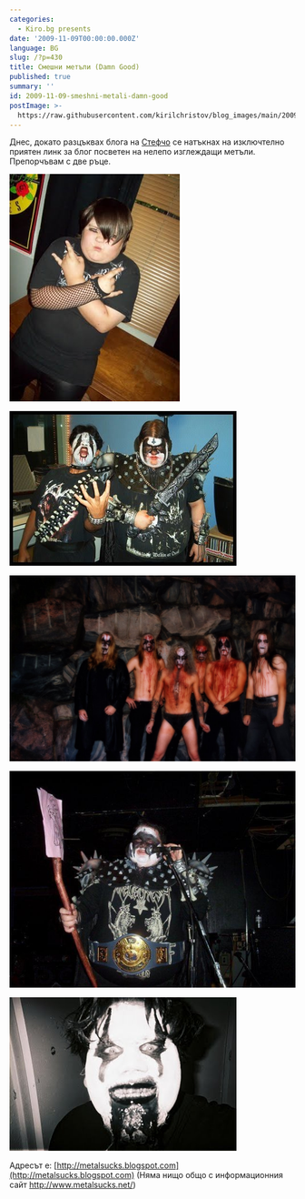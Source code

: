 ```yaml
---
categories:
  - Kiro.bg presents
date: '2009-11-09T00:00:00.000Z'
language: BG
slug: /?p=430
title: Смешни метъли (Damn Good)
published: true
summary: ''
id: 2009-11-09-smeshni-metali-damn-good
postImage: >-
  https://raw.githubusercontent.com/kirilchristov/blog_images/main/2009/11/Im-lovin-it..jpg
---
```


Днес, докато разцъквах блога на [Стефчо](http://sissycatafalque.com/blog/) се натъкнах на изключтелно приятен линк за блог посветен на нелепо изглеждащи метъли. Препорчъвам с две ръце.

![I'm lovin' it.](https://raw.githubusercontent.com/kirilchristov/blog_images/main/2009/11/Im-lovin-it..jpg)

![BlackMetalPosers13](https://raw.githubusercontent.com/kirilchristov/blog_images/main/2009/11/BlackMetalPosers13.jpg)

![barathrum3](https://raw.githubusercontent.com/kirilchristov/blog_images/main/2009/11/barathrum3.jpg)

![l_f7a7050ba232b64f62bd2f6999669903](https://raw.githubusercontent.com/kirilchristov/blog_images/main/2009/11/l_f7a7050ba232b64f62bd2f6999669903.jpg)

![big_face_blackmetal_loser](https://raw.githubusercontent.com/kirilchristov/blog_images/main/2009/11/big_face_blackmetal_loser.jpg)

Адресът е: [http://metalsucks.blogspot.com](http://metalsucks.blogspot.com) (Няма нищо общо с информационния сайт http://www.metalsucks.net/)
